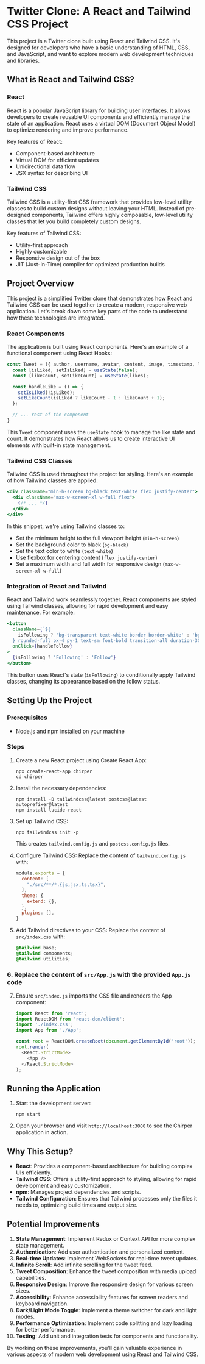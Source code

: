 # Twitter Clone: A React and Tailwind CSS Project

This project is a Twitter clone built using React and Tailwind CSS. It's designed for developers who have a basic understanding of HTML, CSS, and JavaScript, and want to explore modern web development techniques and libraries.

## What is React and Tailwind CSS?

### React

React is a popular JavaScript library for building user interfaces. It allows developers to create reusable UI components and efficiently manage the state of an application. React uses a virtual DOM (Document Object Model) to optimize rendering and improve performance.

Key features of React:
- Component-based architecture
- Virtual DOM for efficient updates
- Unidirectional data flow
- JSX syntax for describing UI

### Tailwind CSS

Tailwind CSS is a utility-first CSS framework that provides low-level utility classes to build custom designs without leaving your HTML. Instead of pre-designed components, Tailwind offers highly composable, low-level utility classes that let you build completely custom designs.

Key features of Tailwind CSS:
- Utility-first approach
- Highly customizable
- Responsive design out of the box
- JIT (Just-In-Time) compiler for optimized production builds

## Project Overview

This project is a simplified Twitter clone that demonstrates how React and Tailwind CSS can be used together to create a modern, responsive web application. Let's break down some key parts of the code to understand how these technologies are integrated.

### React Components

The application is built using React components. Here's an example of a functional component using React Hooks:

```jsx
const Tweet = ({ author, username, avatar, content, image, timestamp, likes, comments, retweets }) => {
  const [isLiked, setIsLiked] = useState(false);
  const [likeCount, setLikeCount] = useState(likes);

  const handleLike = () => {
    setIsLiked(!isLiked);
    setLikeCount(isLiked ? likeCount - 1 : likeCount + 1);
  };

  // ... rest of the component
}
```

This `Tweet` component uses the `useState` hook to manage the like state and count. It demonstrates how React allows us to create interactive UI elements with built-in state management.

### Tailwind CSS Classes

Tailwind CSS is used throughout the project for styling. Here's an example of how Tailwind classes are applied:

```jsx
<div className="min-h-screen bg-black text-white flex justify-center">
  <div className="max-w-screen-xl w-full flex">
    {/* ... */}
  </div>
</div>
```

In this snippet, we're using Tailwind classes to:
- Set the minimum height to the full viewport height (`min-h-screen`)
- Set the background color to black (`bg-black`)
- Set the text color to white (`text-white`)
- Use flexbox for centering content (`flex justify-center`)
- Set a maximum width and full width for responsive design (`max-w-screen-xl w-full`)

### Integration of React and Tailwind

React and Tailwind work seamlessly together. React components are styled using Tailwind classes, allowing for rapid development and easy maintenance. For example:

```jsx
<button
  className={`${
    isFollowing ? 'bg-transparent text-white border border-white' : 'bg-white text-black'
  } rounded-full px-4 py-1 text-sm font-bold transition-all duration-300 hover:opacity-80`}
  onClick={handleFollow}
>
  {isFollowing ? 'Following' : 'Follow'}
</button>
```

This button uses React's state (`isFollowing`) to conditionally apply Tailwind classes, changing its appearance based on the follow status.

## Setting Up the Project

### Prerequisites

- Node.js and npm installed on your machine

### Steps

1. Create a new React project using Create React App:
   ```
   npx create-react-app chirper
   cd chirper
   ```

2. Install the necessary dependencies:
   ```
   npm install -D tailwindcss@latest postcss@latest autoprefixer@latest
   npm install lucide-react
   ```

3. Set up Tailwind CSS:
   ```
   npx tailwindcss init -p
   ```
   This creates `tailwind.config.js` and `postcss.config.js` files.

4. Configure Tailwind CSS:
   Replace the content of `tailwind.config.js` with:
   ```javascript
   module.exports = {
     content: [
       "./src/**/*.{js,jsx,ts,tsx}",
     ],
     theme: {
       extend: {},
     },
     plugins: [],
   }
   ```

5. Add Tailwind directives to your CSS:
   Replace the content of `src/index.css` with:
   ```css
   @tailwind base;
   @tailwind components;
   @tailwind utilities;
   ```

### 6. Replace the content of `src/App.js` with the provided `App.js` code 

7. Ensure `src/index.js` imports the CSS file and renders the App component:
   ```javascript
   import React from 'react';
   import ReactDOM from 'react-dom/client';
   import './index.css';
   import App from './App';

   const root = ReactDOM.createRoot(document.getElementById('root'));
   root.render(
     <React.StrictMode>
       <App />
     </React.StrictMode>
   );
   ```

## Running the Application

1. Start the development server:
   ```
   npm start
   ```

2. Open your browser and visit `http://localhost:3000` to see the Chirper application in action.

## Why This Setup?

- **React**: Provides a component-based architecture for building complex UIs efficiently.
- **Tailwind CSS**: Offers a utility-first approach to styling, allowing for rapid development and easy customization.
- **npm**: Manages project dependencies and scripts.
- **Tailwind Configuration**: Ensures that Tailwind processes only the files it needs to, optimizing build times and output size.

## Potential Improvements

1. **State Management**: Implement Redux or Context API for more complex state management.
2. **Authentication**: Add user authentication and personalized content.
3. **Real-time Updates**: Implement WebSockets for real-time tweet updates.
4. **Infinite Scroll**: Add infinite scrolling for the tweet feed.
5. **Tweet Composition**: Enhance the tweet composition with media upload capabilities.
6. **Responsive Design**: Improve the responsive design for various screen sizes.
7. **Accessibility**: Enhance accessibility features for screen readers and keyboard navigation.
8. **Dark/Light Mode Toggle**: Implement a theme switcher for dark and light modes.
9. **Performance Optimization**: Implement code splitting and lazy loading for better performance.
10. **Testing**: Add unit and integration tests for components and functionality.

By working on these improvements, you'll gain valuable experience in various aspects of modern web development using React and Tailwind CSS.

